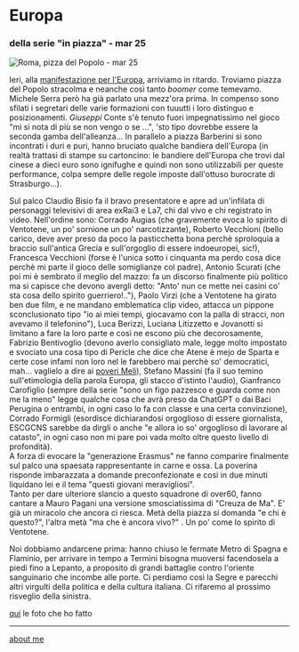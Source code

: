 # Europa  
### della serie "in piazza" - mar 25  
 
![](https://i.postimg.cc/cL32jdSw/Immagine-2025-03-16-093051.jpg "Roma, pizza del Popolo - mar 25")    

Ieri, alla [manifestazione per l'Europa](https://www.rainews.it/video/2025/03/serra-in-un-mondo-in-frantumi-una-piazza-che-unisce-persone-e-idee-e-uno-scandalo-3ab8501e-b2ea-4833-a7a4-0f1a0c129a1d.html), arriviamo in ritardo. Troviamo piazza del Popolo stracolma e neanche così tanto *boomer* come temevamo. Michele Serra però ha già parlato una mezz'ora prima. In compenso sono sfilati i segretari delle varie formazioni con tuuutti i loro distinguo e posizionamenti. *Giuseppi* Conte s'è tenuto fuori impegnatissimo nel gioco "mi si nota di più se non vengo o se ...", 'sto tipo dovrebbe essere la seconda gamba dell'alleanza...  In parallelo a piazza Barberini si sono incontrati i duri e puri, hanno bruciato qualche bandiera dell'Europa (in realtà trattasi di stampe su cartoncino: le bandiere dell'Europa che trovi dal cinese a dieci euro sono ignifughe e quindi non sono utilizzabili per queste performance, colpa sempre delle regole imposte dall'ottuso burocrate di Strasburgo...).  

Sul palco Claudio Bisio fa il bravo presentatore e apre ad un'infilata di personaggi televisivi di area exRai3 e La7, chi dal vivo e chi registrato in video. Nell'ordine sono: Corrado Augias (che gravemente evoca lo spirito di Ventotene, un po' sornione un po' narcotizzante), Roberto Vecchioni (bello carico, deve aver preso da poco la pasticchetta bona perchè sproloquia a braccio sull'antica Grecia e sull'orgoglio di essere indoeuropei, sic!), Francesca Vecchioni (forse è l'unica sotto i cinquanta ma perdo cosa dice perchè mi parte il gioco delle somiglianze col padre), Antonio Scurati (che poi mi è sembrato il meglio del mazzo: fa un discorso finalmente più politico ma si capisce che devono avergli detto: "Anto' nun ce mette nei casini co' sta cosa dello spirito guerriero!.."), Paolo Virzi (che a Ventotene ha girato ben due film, e ne mandano emblematica clip video, attacca un pippone sconclusionato tipo "io ai miei tempi, giocavamo con la palla di stracci, non avevamo il telefonino"), Luca Berizzi, Luciana Litizzetto e Jovanotti si limitano a fare la loro parte e così ne escono più che decorosamente, Fabrizio Bentivoglio (devono averlo consigliato male, legge molto impostato e svociato una cosa tipo di Pericle che dice che Atene è mejo de Sparta e certe cose infami non loro nel le farebbero mai perchè so' democratici, mah... vaglielo a dire ai [poveri Meli](https://www.treccani.it/magazine/chiasmo/lettere_e_arti/Dialogo/SSC_Mandolfo_Tucidide_Meli_Ateniesi.html)), Stefano Massini (fa il suo temino sull'etimologia della parola Europa, gli stacco d'istinto l'audio), Gianfranco Carofiglio (sempre della serie "sono un figo pazzesco e guarda come non me la meno" legge qualche cosa che avrà preso da ChatGPT o dai Baci Perugina o entrambi, in ogni caso lo fa con classe e una certa convinzione), Corrado Formigli (esordisce dichiarandosi orgoglioso di essere giornalista, ESCGCNS sarebbe da dirgli o anche "e allora io so' orgoglioso di lavorare al catasto", in ogni caso non mi pare poi vada molto oltre questo livello di profondità).  
A forza di evocare la "generazione Erasmus" ne fanno comparire finalmente sul palco una spaesata rappresentante in carne e ossa. La poverina risponde imbarazzata a domande preconfezionate e così in due minuti liquidano lei e il tema "questi giovani meravigliosi".  
Tanto per dare ulteriore slancio a questo squadrone di over60, fanno cantare a Mauro Pagani una versione smosciatissima di "Creuza de Ma". E' già un miracolo che ancora ci riesca. Metà della piazza si domanda "e chi è questo?", l'altra metà "ma che è ancora vivo?" . Un po' come lo spirito di Ventotene.  

Noi dobbiamo andarcene prima: hanno chiuso le fermate Metro di Spagna e Flaminio, per arrivare in tempo a Termini bisogna muoversi facendosela a piedi fino a Lepanto, a proposito di grandi battaglie contro l'oriente sanguinario che incombe alle porte. Ci perdiamo così la Segre e parecchi altri virgulti della politica e della cultura italiana. Ci rifaremo al prossimo risveglio della sinistra.     

[qui](https://www.flickr.com/gp/cacioman/0KNt826gxz) le foto che ho fatto  

---  
[about me](https://about.me/cacioman)  
